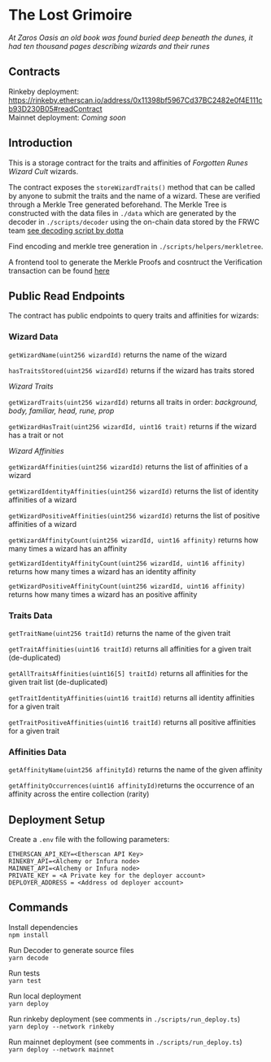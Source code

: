 # The Lost Grimoire

_At Zaros Oasis an old book was found buried deep beneath the dunes, it had ten thousand pages describing wizards and their runes_

## Contracts

Rinkeby deployment: https://rinkeby.etherscan.io/address/0x11398bf5967Cd37BC2482e0f4E111cb93D230B05#readContract  
Mainnet deployment: _Coming soon_

## Introduction

This is a storage contract for the traits and affinities of _Forgotten Runes Wizard Cult_ wizards.

The contract exposes the `storeWizardTraits()` method that can be called by anyone to submit the traits and the name of a wizard. These are verified through a Merkle Tree generated beforehand.
The Merkle Tree is constructed with the data files in `./data` which are generated by the decoder in `./scripts/decoder` using the on-chain data stored by the FRWC team [see decoding script by dotta](https://gist.github.com/cryppadotta/375dee1903598f5163e2c1d7d3ce9db9)

Find encoding and merkle tree generation in `./scripts/helpers/merkletree`.

A frontend tool to generate the Merkle Proofs and cosntruct the Verification transaction can be found [here](https://wizards-verification-app.vercel.app/)

## Public Read Endpoints

The contract has public endpoints to query traits and affinities for wizards:

### Wizard Data

`getWizardName(uint256 wizardId)` returns the name of the wizard

`hasTraitsStored(uint256 wizardId)` returns if the wizard has traits stored

_Wizard Traits_

`getWizardTraits(uint256 wizardId)` returns all traits in order: _background, body, familiar, head, rune, prop_

`getWizardHasTrait(uint256 wizardId, uint16 trait)` returns if the wizard has a trait or not

_Wizard Affinities_

`getWizardAffinities(uint256 wizardId)` returns the list of affinities of a wizard

`getWizardIdentityAffinities(uint256 wizardId)` returns the list of identity affinities of a wizard

`getWizardPositiveAffinities(uint256 wizardId)` returns the list of positive affinities of a wizard

`getWizardAffinityCount(uint256 wizardId, uint16 affinity)` returns how many times a wizard has an affinity

`getWizardIdentityAffinityCount(uint256 wizardId, uint16 affinity)` returns how many times a wizard has an identity affinity

`getWizardPositiveAffinityCount(uint256 wizardId, uint16 affinity)` returns how many times a wizard has an positive affinity

### Traits Data

`getTraitName(uint256 traitId)` returns the name of the given trait

`getTraitAffinities(uint16 traitId)` returns all affinities for a given trait (de-duplicated)

`getAllTraitsAffinities(uint16[5] traitId)` returns all affinities for the given trait list (de-duplicated)

`getTraitIdentityAffinities(uint16 traitId)` returns all identity affinities for a given trait

`getTraitPositiveAffinities(uint16 traitId)` returns all positive affinities for a given trait

### Affinities Data

`getAffinityName(uint256 affinityId)` returns the name of the given affinity

`getAffinityOccurrences(uint16 affinityId)`returns the occurrence of an affinity across the entire collection (rarity)

## Deployment Setup

Create a `.env` file with the following parameters:

`ETHERSCAN_API_KEY=<Etherscan API Key>`  
`RINEKBY_API=<Alchemy or Infura node>`  
`MAINNET_API=<Alchemy or Infura node>`  
`PRIVATE_KEY = <A Private key for the deployer account>`  
`DEPLOYER_ADDRESS = <Address od deployer account>`

## Commands

Install dependencies  
`npm install`

Run Decoder to generate source files  
`yarn decode`

Run tests  
`yarn test`

Run local deployment  
`yarn deploy`

Run rinkeby deployment (see comments in `./scripts/run_deploy.ts`)  
`yarn deploy --network rinkeby`

Run mainnet deployment (see comments in `./scripts/run_deploy.ts`)  
`yarn deploy --network mainnet`

